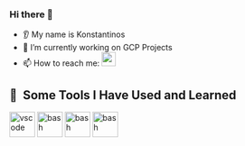 ### Hi there 👋
* 👂 My name is Konstantinos
* 🔭 I’m currently working on GCP Projects
* 📫 How to reach me:
  <img src="https://img.icons8.com/?size=100&id=13930&format=png&color=000000" alt="vscode" width="25" height="25"/>

<h2> 🚀 &nbsp;Some Tools I Have Used and Learned</h2>
<p align="left">
<img src="https://cdn.jsdelivr.net/gh/devicons/devicon/icons/vscode/vscode-original.svg" alt="vscode" width="45" height="45"/>
<img src="https://img.icons8.com/?size=100&id=l75OEUJkPAk4&format=png&color=000000" alt="bash" width="45" height="45"/>
<img src="https://img.icons8.com/?size=100&id=UFXRpPFebwa2&format=png&color=000000" alt="bash" width="45" height="45"/>
<img src="https://img.icons8.com/?size=100&id=n3QRpDA7KZ7P&format=png&color=000000" alt="bash" width="45" height="45"/>


</p>
